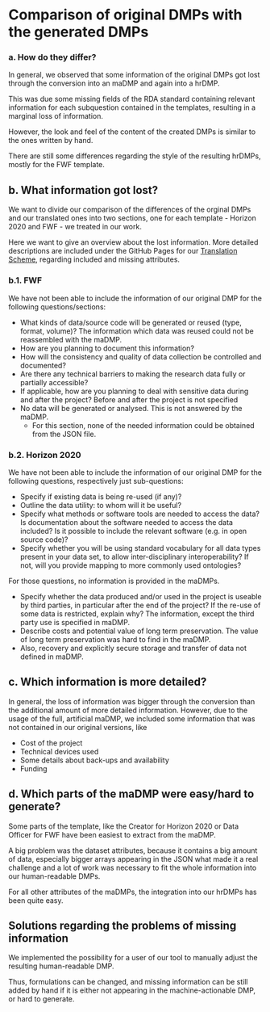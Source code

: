 # Comparison of original DMPs with the generated DMPs


### a. How do they differ?

In general, we observed that some information of the original DMPs got lost through the conversion into an maDMP and again into a hrDMP.

This was due some missing fields of the RDA standard containing relevant information for each subquestion contained in the templates, resulting in a marginal loss of information.

However, the look and feel of the content of the created DMPs is similar to the ones written by hand. 

There are still some differences regarding the style of the resulting hrDMPs, mostly for the FWF template.


## b. What information got lost?

We want to divide our comparison of the differences of the orginal DMPs and our translated ones into two sections, one for each template - Horizon 2020 and FWF - we treated in our work.

Here we want to give an overview about the lost information. More detailed descriptions are included under the GitHub Pages for our [Translation Scheme](https://github.com/MBAigner/Making-maDMPs-human-readable/blob/master/docs/translation/translation.md), regarding included and missing attributes.

### b.1. FWF

We have not been able to include the information of our original DMP for the following questions/sections:

* What kinds of data/source code will be generated or reused (type, format, volume)? The information which data was reused could not be reassembled with the maDMP.
* How are you planning to document this information?
* How will the consistency and quality of data collection be controlled and documented?
* Are there any technical barriers to making the research data fully or partially accessible?
* If applicable, how are you planning to deal with sensitive data during and after the project? Before and after the project is not specified
* No data will be generated or analysed. This is not answered by the maDMP.
    *  For this section, none of the needed information could be obtained from the JSON file.

### b.2. Horizon 2020

We have not been able to include the information of our original DMP for the following questions, respectively just sub-questions:

* Specify if existing data is being re-used (if any)?
* Outline the data utility: to whom will it be useful? 
* Specify what methods or software tools are needed to access the data? Is documentation about the software needed to access the data included? Is it possible to include the relevant software (e.g. in open source code)? 
* Specify whether you will be using standard vocabulary for all data types present in your data set, to allow inter-disciplinary interoperability? If not, will you provide mapping to more commonly used ontologies? 

For those questions, no information is provided in the maDMPs.

* Specify whether the data produced and/or used in the project is useable by third parties, in particular after the end of the project? If the re-use of some data is restricted, explain why? The information, except the third party use is specified in maDMP.
* Describe costs and potential value of long term preservation. The value of long term preservation was hard to find in the maDMP.
* Also, recovery and explicitly secure storage and transfer of data not defined in maDMP.


## c. Which information is more detailed?

In general, the loss of information was bigger through the conversion than the additional amount of more detailed information. However, due to the usage of the full, artificial maDMP, we included some information that was not contained in our original versions, like

* Cost of the project
* Technical devices used
* Some details about back-ups and availability
* Funding

## d. Which parts of the maDMP were easy/hard to generate?

Some parts of the template, like the Creator for Horizon 2020 or Data Officer for FWF have been easiest to extract from the maDMP. 

A big problem was the dataset attributes, because it contains a big amount of data, especially bigger arrays appearing in the JSON what made it a real challenge and a lot of work was necessary to fit the whole information into our human-readable DMPs.

For all other attributes of the maDMPs, the integration into our hrDMPs has been quite easy.


## Solutions regarding the problems of missing information

We implemented the possibility for a user of our tool to manually adjust the resulting human-readable DMP. 

Thus, formulations can be changed, and missing information can be still added by hand if it is either not appearing in the machine-actionable DMP, or hard to generate.
